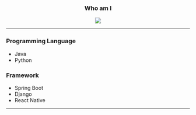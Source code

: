 <div align="center">

### Who am I
<a href="https://www.linkedin.com/in/su-yeon-koo-7222292b4/" target="_blank"><img src="https://img.shields.io/badge/LinkedIn-0A66C2?style=for-the-badge&logo=LinkedIn&logoColor=FFFF"/></a>

</div>

- - -
### Programming Language
- Java
- Python

### Framework
- Spring Boot
- Django
- React Native

- - -
